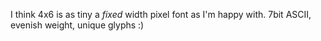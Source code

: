 I think 4x6 is as tiny a *fixed* width pixel font as I'm happy with. 7bit ASCII, evenish weight, unique glyphs :) 